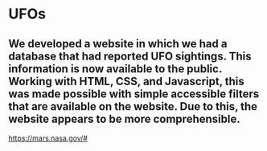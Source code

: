 # UFOs
## We developed a website in which we had a database that had reported UFO sightings. This information is now available to the public. Working with HTML, CSS, and Javascript, this was made possible with simple accessible filters that are available on the website. Due to this, the website appears to be more comprehensible. 

https://mars.nasa.gov/#
